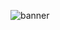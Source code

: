 ![banner](https://user-images.githubusercontent.com/77343458/115648113-9abf0d80-a32d-11eb-9468-25e78b6ab4e6.png)
<!--
**mustafabirhatgemsiz/mustafabirhatgemsiz** is a ✨ _special_ ✨ repository because its `README.md` (this file) appears on your GitHub profile.

Here are some ideas to get you started:

- 🔭 I’m currently working on ...
- 🌱 I’m currently learning ...
- 👯 I’m looking to collaborate on ...
- 🤔 I’m looking for help with ...
- 💬 Ask me about ...
- 📫 How to reach me: ...
- 😄 Pronouns: ...
- ⚡ Fun fact: ...
-->
